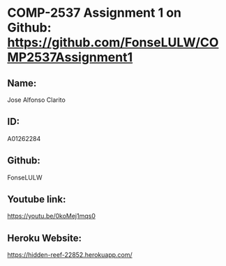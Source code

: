 # COMP-2537 Assignment 1 on Github: https://github.com/FonseLULW/COMP2537Assignment1

## Name:  
Jose Alfonso Clarito
## ID:  
A01262284
## Github:  
FonseLULW
## Youtube link:  
https://youtu.be/0koMej1mqs0
## Heroku Website:
https://hidden-reef-22852.herokuapp.com/